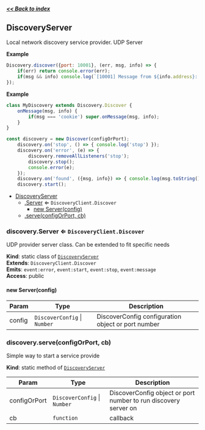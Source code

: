 ##### [<< Back to index](README.md)

<a name="module_DiscoveryServer"></a>

## DiscoveryServer
Local network discovery service provider. UDP Server

**Example**  
```js
Discovery.discover({port: 10001}, (err, msg, info) => {
	if(err) return console.error(err);
	if(msg && info) console.log(`[10001] Message from ${info.address}: ${msg.toString()}`);
});
```
**Example**  
```js
class MyDiscovery extends Discovery.Discover {
	onMessage(msg, info) {
		if(msg === 'cookie') super.onMessage(msg, info);
	}
}

const discovery = new Discover(configOrPort);
	discovery.on('stop', () => { console.log('stop') });
	discovery.on('error', (e) => { 
		discovery.removeAllListeners('stop');
		discovery.stop(); 
		console.error(e);
	});
	discovery.on('found', ({msg, info}) => { console.log(msg.toString(), info) });
	discovery.start();
```

* [DiscoveryServer](#module_DiscoveryServer)
    * [.Server](#module_DiscoveryServer.Server) ⇐ <code>DiscoveryClient.Discover</code>
        * [new Server(config)](#new_module_DiscoveryServer.Server_new)
    * [.serve(configOrPort, cb)](#module_DiscoveryServer.serve)

<a name="module_DiscoveryServer.Server"></a>

### discovery.Server ⇐ <code>DiscoveryClient.Discover</code>
UDP provider server class. Can be extended to fit specific needs

**Kind**: static class of [<code>DiscoveryServer</code>](#module_DiscoveryServer)  
**Extends**: <code>DiscoveryClient.Discover</code>  
**Emits**: <code>event:error</code>, <code>event:start</code>, <code>event:stop</code>, <code>event:message</code>  
**Access**: public  
<a name="new_module_DiscoveryServer.Server_new"></a>

#### new Server(config)

| Param | Type | Description |
| --- | --- | --- |
| config | <code>DiscoverConfig</code> \| <code>Number</code> | DiscoverConfig configuration object or port number |

<a name="module_DiscoveryServer.serve"></a>

### discovery.serve(configOrPort, cb)
Simple way to start a service provide

**Kind**: static method of [<code>DiscoveryServer</code>](#module_DiscoveryServer)  

| Param | Type | Description |
| --- | --- | --- |
| configOrPort | <code>DiscoverConfig</code> \| <code>Number</code> | DiscoverConfig object or port number to run discovery server on |
| cb | <code>function</code> | callback |

